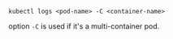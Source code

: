 ```shell script
kubectl logs <pod-name> -C <container-name>
```

option `-C` is used if it's a multi-container pod.
